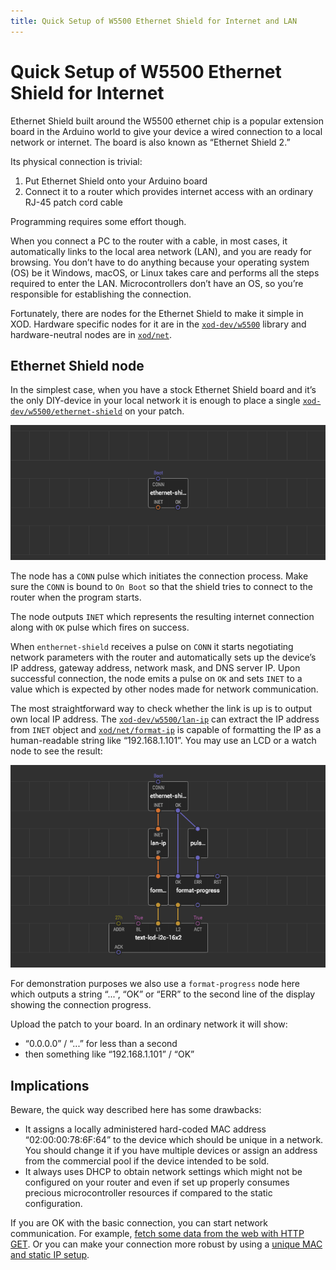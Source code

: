 ```yaml
---
title: Quick Setup of W5500 Ethernet Shield for Internet and LAN
---
```


# Quick Setup of W5500 Ethernet Shield for Internet

Ethernet Shield built around the W5500 ethernet chip is a popular extension board in the Arduino world to give your device a wired connection to a local network or internet. The board is also known as “Ethernet Shield 2.”

Its physical connection is trivial:

1.  Put Ethernet Shield onto your Arduino board
2.  Connect it to a router which provides internet access with an ordinary RJ-45 patch cord cable

Programming requires some effort though.

When you connect a PC to the router with a cable, in most cases, it automatically links to the local area network (LAN), and you are ready for browsing. You don’t have to do anything because your operating system (OS) be it Windows, macOS, or Linux takes care and performs all the steps required to enter the LAN. Microcontrollers don’t have an OS, so you’re responsible for establishing the connection.

Fortunately, there are nodes for the Ethernet Shield to make it simple in XOD. Hardware specific nodes for it are in the [`xod-dev/w5500`](https://xod.io/libs/xod-dev/w5500/) library and hardware-neutral nodes are in [`xod/net`](https://xod.io/libs/xod/net/).

## Ethernet Shield node

In the simplest case, when you have a stock Ethernet Shield board and it’s the only DIY-device in your local network it is enough to place a single [`xod-dev/w5500/ethernet-shield`](https://xod.io/libs/xod-dev/w5500/ethernet-shield/) on your patch.

![Ehternet shield node](./ethernet-shield.patch.png)

The node has a `CONN` pulse which initiates the connection process. Make sure the `CONN` is bound to `On Boot` so that the shield tries to connect to the router when the program starts.

The node outputs `INET` which represents the resulting internet connection along with `OK` pulse which fires on success.

When `enthernet-shield` receives a pulse on `CONN` it starts negotiating network parameters with the router and automatically sets up the device’s IP address, gateway address, network mask, and DNS server IP. Upon successful connection, the node emits a pulse on `OK` and sets `INET` to a value which is expected by other nodes made for network communication.

The most straightforward way to check whether the link is up is to output own local IP address. The [`xod-dev/w5500/lan-ip`](https://xod.io/libs/xod-dev/w5500/lan-ip/) can extract the IP address from `INET` object and [`xod/net/format-ip`](https://xod.io/libs/xod/net/format-ip/) is capable of formatting the IP as a human-readable string like “192.168.1.101”. You may use an LCD or a watch node to see the result:

![LAN IP output](./lan-ip-output.patch.png)

For demonstration purposes we also use a `format-progress` node here which outputs a string “...”, “OK” or “ERR” to the second line of the display showing the connection progress.

Upload the patch to your board. In an ordinary network it will show:

- “0.0.0.0” / “...” for less than a second
- then something like “192.168.1.101” / “OK”

## Implications

Beware, the quick way described here has some drawbacks:

- It assigns a locally administered hard-coded MAC address “02:00:00:78:6F:64” to the device which should be unique in a network. You should change it if you have multiple devices or assign an address from the commercial pool if the device intended to be sold.
- It always uses DHCP to obtain network settings which might not be configured on your router and even if set up properly consumes precious microcontroller resources if compared to the static configuration.

If you are OK with the basic connection, you can start network communication. For example, [fetch some data from the web with HTTP GET](../http-get/). Or you can make your connection more robust by using a [unique MAC and static IP setup](../w5500-advanced/).
